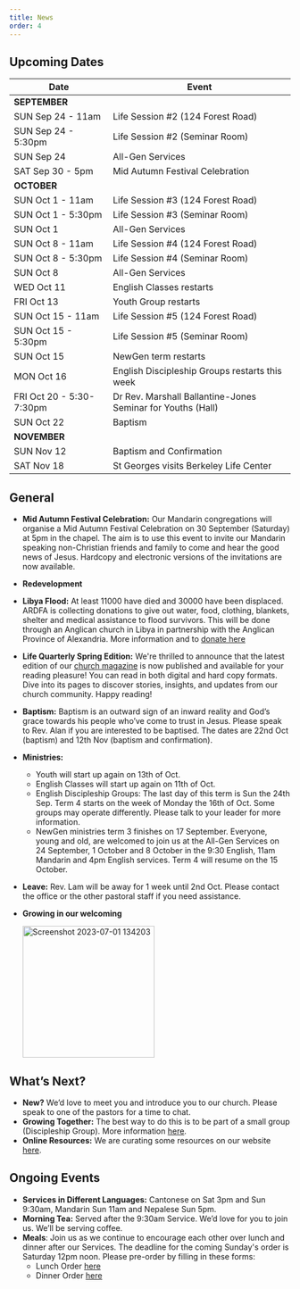 ```yaml
---
title: News
order: 4
---
```


## Upcoming Dates

| Date | Event |
| ----- | ----- |
| **SEPTEMBER** | |
| SUN Sep 24 - 11am | Life Session #2 (124 Forest Road) |
| SUN Sep 24 - 5:30pm | Life Session #2 (Seminar Room) |
| SUN Sep 24 | All-Gen Services |
| SAT Sep 30 - 5pm | Mid Autumn Festival Celebration |
| **OCTOBER** | |
| SUN Oct 1 - 11am | Life Session #3 (124 Forest Road) |
| SUN Oct 1 - 5:30pm | Life Session #3 (Seminar Room) |
| SUN Oct 1 | All-Gen Services |
| SUN Oct 8 - 11am | Life Session #4 (124 Forest Road) |
| SUN Oct 8 - 5:30pm | Life Session #4 (Seminar Room) |
| SUN Oct 8 | All-Gen Services |
| WED Oct 11 | English Classes restarts |
| FRI Oct 13 | Youth Group restarts |
| SUN Oct 15 - 11am | Life Session #5 (124 Forest Road) |
| SUN Oct 15 - 5:30pm | Life Session #5 (Seminar Room) |
| SUN Oct 15 | NewGen term restarts |
| MON Oct 16 | English Discipleship Groups restarts this week |
| FRI Oct 20 - 5:30-7:30pm | Dr Rev. Marshall Ballantine-Jones Seminar for Youths (Hall) |
| SUN Oct 22 | Baptism |
| **NOVEMBER** | |
| SUN Nov 12 | Baptism and Confirmation |
| SAT Nov 18 | St Georges visits Berkeley Life Center |

## General
- **Mid Autumn Festival Celebration:** Our Mandarin congregations will organise a Mid Autumn Festival Celebration on 30 September (Saturday) at 5pm in the chapel. The aim is to use this event to invite our Mandarin speaking non-Christian friends and family to come and hear the good news of Jesus. Hardcopy and electronic versions of the invitations are now available.

- **Redevelopment**

- **Libya Flood:** At least 11000 have died and 30000 have been displaced. ARDFA is collecting donations to give out water, food, clothing, blankets, shelter and medical assistance to flood survivors. This will be done through an Anglican church in Libya in partnership with the Anglican Province of Alexandria. More information and to [donate here](https://ardfa.org.au/libya-flood)

- **Life Quarterly Spring Edition:**  We're thrilled to announce that the latest edition of our [church magazine](https://stgeorgeshurstville.org.au/life) is now published and available for your reading pleasure! You can read in both digital and hard copy formats. Dive into its pages to discover stories, insights, and updates from our church community. Happy reading!

- **Baptism:** Baptism is an outward sign of an inward reality and God’s grace towards his people who’ve come to trust in Jesus. Please speak to Rev. Alan if you are interested to be baptised. The dates are 22nd Oct (baptism) and 12th Nov (baptism and confirmation). 

- **Ministries:**  
  - Youth will start up again on 13th of Oct.
  - English Classes will start up again on 11th of Oct.
  - English Discipleship Groups: The last day of this term is Sun the 24th Sep. Term 4 starts on the week of Monday the 16th of Oct. Some groups may operate differently. Please talk to your leader for more information.
  - NewGen ministries term 3 finishes on 17 September. Everyone, young and old, are welcomed to join us at the All-Gen Services on 24 September, 1 October and 8 October in the 9:30 English, 11am Mandarin and 4pm English services. Term 4 will resume on the 15 October. 

- **Leave:** Rev. Lam will be away for 1 week until 2nd Oct. Please contact the office or the other pastoral staff if you need assistance. 

- **Growing in our welcoming**

  <img width="236" alt="Screenshot 2023-07-01 134203" src="https://github.com/stgeorgeshurstville/bulletin/assets/119166299/b540ac1c-0ba4-481e-90a5-5464939f7e4c">


## What’s Next?
- **New?** We’d love to meet you and introduce you to our church. Please speak to one of the pastors for a time to chat. 
- **Growing Together:** The best way to do this is to be part of a small group (Discipleship Group). More information [here](https://stgeorgeshurstville.org.au/discipleship-groups).
- **Online Resources:** We are curating some resources on our website [here](https://stgeorgeshurstville.org.au/lets-talk-about-christianity).  

## Ongoing Events
- **Services in Different Languages:** Cantonese on Sat 3pm and Sun 9:30am, Mandarin Sun 11am and Nepalese Sun 5pm. 
- **Morning Tea:**  Served after the 9:30am Service. We’d love for you to join us. We’ll be serving coffee.
- **Meals**: Join us as we continue to encourage each other over lunch and dinner after our Services. The deadline for the coming Sunday's order is Saturday 12pm noon. Please pre-order by filling in these forms:
   - Lunch Order [here](https://tinyurl.com/sunlunches)
   - Dinner Order [here](https://tinyurl.com/sundinners)


